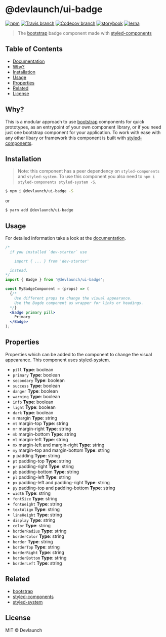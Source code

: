 # @devlaunch/ui-badge

[![npm](https://img.shields.io/npm/v/@devlaunch/ui-badge.svg?style=flat-square)](https://www.npmjs.com/package/@devlaunch/ui-badge)
[![Travis branch](https://img.shields.io/travis/devlaunch/dev-starter/master.svg?style=flat-square)](https://travis-ci.org/devlaunch/dev-starter)
[![Codecov branch](https://img.shields.io/codecov/c/github/devlaunch/dev-starter/master.svg?style=flat-square)](https://codecov.io/gh/devlaunch/dev-starter)
[![storybook](https://img.shields.io/badge/docs%20with-storybook-f1618c.svg?style=flat-square)](https://devlaunch.github.io/dev-starter)
[![lerna](https://img.shields.io/badge/maintained%20with-lerna-cc00ff.svg?style=flat-square)](https://lernajs.io/)

> The [bootstrap](https://getbootstrap.com) badge component made with [styled-components](https://styled-components.com)

## Table of Contents

* [Documentation](https://devlaunch.github.io/dev-starter)
* [Why?](#why)
* [Installation](#installation)
* [Usage](#usage)
* [Properties](#properties)
* [Related](#related)
* [License](#license)

## Why?

This is a modular approach to use [bootstrap](https://getbootstrap.com) components for quick prototypes, as an entrypoint of your own component library, or if you need just one bootstrap component for your application. To work with ease with any other libary or framework this component is built with [styled-components](https://styled-components.com).

## Installation

> Note: this component has a peer dependency on `styled-components` and `styled-system`. To use this component you also need to `npm i styled-components styled-system -S`.

```sh
$ npm i @devlaunch/ui-badge -S
```

or

```sh
$ yarn add @devlaunch/ui-badge
```

## Usage

For detailed information take a look at the [documentation](https://devlaunch.github.io/dev-starter).

```jsx
/*
  if you installed `dev-starter` use

    import { ... } from 'dev-starter'

  instead.
*/
import { Badge } from '@devlaunch/ui-badge';

const MyBadgeComponent = (props) => (
  {/*
    Use different props to change the visual appearance.
    Use the Bagde component as wrapper for links or headings.
  */}
  <Badge primary pill>
    Primary
  </Badge>
);
```

## Properties

Properties which can be added to the component to change the visual appearance. This component uses [styled-system](http://jxnblk.com/styled-system/).

* `pill` **Type**: boolean
* `primary` **Type**: boolean
* `secondary` **Type**: boolean
* `success` **Type**: boolean
* `danger` **Type**: boolean
* `warning` **Type**: boolean
* `info` **Type**: boolean
* `light` **Type**: boolean
* `dark` **Type**: boolean
* `m`  margin **Type**: string
* `mt` margin-top **Type**: string
* `mr` margin-right **Type**: string
* `mb` margin-bottom **Type**: string
* `ml` margin-left **Type**: string
* `mx` margin-left and margin-right **Type**: string
* `my` margin-top and margin-bottom **Type**: string
* `p`  padding **Type**: string
* `pt` padding-top **Type**: string
* `pr` padding-right **Type**: string
* `pb` padding-bottom **Type**: string
* `pl` padding-left **Type**: string
* `px` padding-left and padding-right **Type**: string
* `py` padding-top and padding-bottom **Type**: string
* `width` **Type**: string
* `fontSize` **Type**: string
* `fontWeight` **Type**: string
* `textAlign` **Type**: string
* `lineHeight` **Type**: string
* `display` **Type**: string
* `color` **Type**: string
* `borderRadius` **Type**: string
* `borderColor` **Type**: string
* `border` **Type**: string
* `borderTop` **Type**: string
* `borderRight` **Type**: string
* `borderBottom` **Type**: string
* `borderLeft` **Type**: string

## Related

* [bootstrap](https://getbootstrap.com)
* [styled-components](https://styled-components.com)
* [styled-system](http://jxnblk.com/styled-system/)

## License

MIT © Devlaunch
